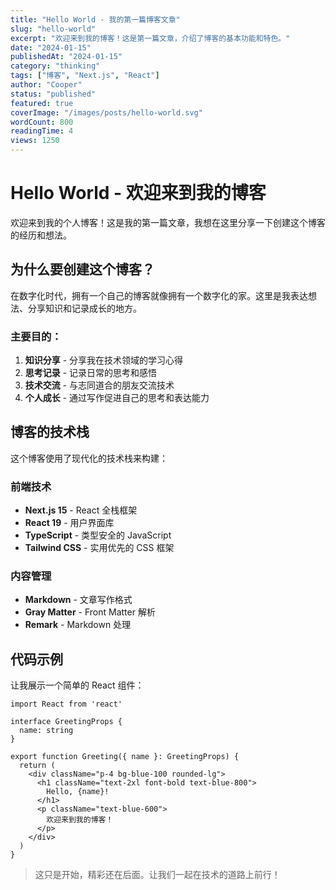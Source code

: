 ```yaml
---
title: "Hello World - 我的第一篇博客文章"
slug: "hello-world"
excerpt: "欢迎来到我的博客！这是第一篇文章，介绍了博客的基本功能和特色。"
date: "2024-01-15"
publishedAt: "2024-01-15"
category: "thinking"
tags: ["博客", "Next.js", "React"]
author: "Cooper"
status: "published"
featured: true
coverImage: "/images/posts/hello-world.svg"
wordCount: 800
readingTime: 4
views: 1250
---
```


# Hello World - 欢迎来到我的博客

欢迎来到我的个人博客！这是我的第一篇文章，我想在这里分享一下创建这个博客的经历和想法。

## 为什么要创建这个博客？

在数字化时代，拥有一个自己的博客就像拥有一个数字化的家。这里是我表达想法、分享知识和记录成长的地方。

### 主要目的：

1. **知识分享** - 分享我在技术领域的学习心得
2. **思考记录** - 记录日常的思考和感悟
3. **技术交流** - 与志同道合的朋友交流技术
4. **个人成长** - 通过写作促进自己的思考和表达能力

## 博客的技术栈

这个博客使用了现代化的技术栈来构建：

### 前端技术
- **Next.js 15** - React 全栈框架
- **React 19** - 用户界面库
- **TypeScript** - 类型安全的 JavaScript
- **Tailwind CSS** - 实用优先的 CSS 框架

### 内容管理
- **Markdown** - 文章写作格式
- **Gray Matter** - Front Matter 解析
- **Remark** - Markdown 处理

## 代码示例

让我展示一个简单的 React 组件：

```tsx
import React from 'react'

interface GreetingProps {
  name: string
}

export function Greeting({ name }: GreetingProps) {
  return (
    <div className="p-4 bg-blue-100 rounded-lg">
      <h1 className="text-2xl font-bold text-blue-800">
        Hello, {name}!
      </h1>
      <p className="text-blue-600">
        欢迎来到我的博客！
      </p>
    </div>
  )
}
```

> 这只是开始，精彩还在后面。让我们一起在技术的道路上前行！